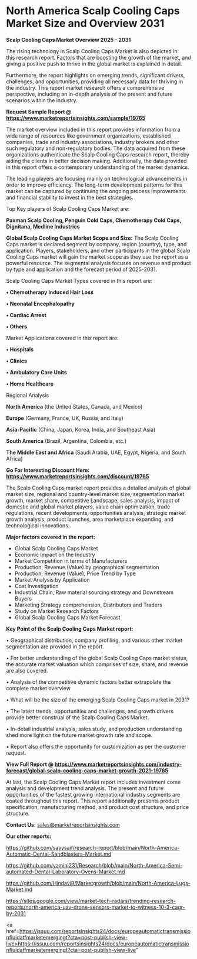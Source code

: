 # North America Scalp Cooling Caps Market Size and Overview 2031

<Strong> Scalp Cooling Caps Market Overview 2025 - 2031</strong>

The rising technology in Scalp Cooling Caps Market is also depicted in this research report. Factors that are boosting the growth of the market, and giving a positive push to thrive in the global market is explained in detail.

Furthermore, the report highlights on emerging trends, significant drivers, challenges, and opportunities, providing all necessary data for thriving in the industry. This report market research offers a comprehensive perspective, including an in-depth analysis of the present and future scenarios within the industry.

<strong>Request Sample Report @ <a href=https://www.marketreportsinsights.com/sample/19765>https://www.marketreportsinsights.com/sample/19765</a></strong>

The market overview included in this report provides information from a wide range of resources like government organizations, established companies, trade and industry associations, industry brokers and other such regulatory and non-regulatory bodies. The data acquired from these organizations authenticate the Scalp Cooling Caps research report, thereby aiding the clients in better decision making. Additionally, the data provided in this report offers a contemporary understanding of the market dynamics.

The leading players are focusing mainly on technological advancements in order to improve efficiency. The long-term development patterns for this market can be captured by continuing the ongoing process improvements and financial stability to invest in the best strategies.

Top Key players of Scalp Cooling Caps Market are:

<strong>Paxman Scalp Cooling, Penguin Cold Caps, Chemotherapy Cold Caps, Dignitana, Medline Industries</strong>

<strong><b>Global Scalp Cooling Caps Market Scope and Size:</b></strong>
The Scalp Cooling Caps market is declared segment by company, region (country), type, and application. Players, stakeholders, and other participants in the global Scalp Cooling Caps market will gain the market scope as they use the report as a powerful resource. The segmental analysis focuses on revenue and product by type and application and the forecast period of 2025-2031.

Scalp Cooling Caps Market Types covered in this report are:

<strong>• Chemotherapy Induced Hair Loss

• Neonatal Encephalopathy

• Cardiac Arrest

• Others</strong>

Market Applications covered in this report are:

<strong>• Hospitals

• Clinics

• Ambulatory Care Units

• Home Healthcare</strong> 

Regional Analysis

<strong>North America</strong> (the United States, Canada, and Mexico)

<strong>Europe</strong> (Germany, France, UK, Russia, and Italy)

<strong>Asia-Pacific</strong> (China, Japan, Korea, India, and Southeast Asia)

<strong>South America</strong> (Brazil, Argentina, Colombia, etc.)

<strong>The Middle East and Africa</strong> (Saudi Arabia, UAE, Egypt, Nigeria, and South Africa)

<strong>Go For Interesting Discount Here: <a href=https://www.marketreportsinsights.com/discount/19765>https://www.marketreportsinsights.com/discount/19765</a></strong>

The Scalp Cooling Caps market report provides a detailed analysis of global market size, regional and country-level market size, segmentation market growth, market share, competitive Landscape, sales analysis, impact of domestic and global market players, value chain optimization, trade regulations, recent developments, opportunities analysis, strategic market growth analysis, product launches, area marketplace expanding, and technological innovations.

<strong><b>Major factors covered in the report:</b></strong>
<ul>
  <li>Global Scalp Cooling Caps Market </li>
  <li>Economic Impact on the Industry</li>
  <li>Market Competition in terms of Manufacturers</li>
  <li>Production, Revenue (Value) by geographical segmentation</li>
  <li>Production, Revenue (Value), Price Trend by Type</li>
  <li>Market Analysis by Application</li>
  <li>Cost Investigation</li>
  <li>Industrial Chain, Raw material sourcing strategy and Downstream Buyers</li>
  <li>Marketing Strategy comprehension, Distributors and Traders</li>
  <li>Study on Market Research Factors</li>
  <li>Global Scalp Cooling Caps Market Forecast</li>
</ul>

<strong><b>Key Point of the Scalp Cooling Caps Market report:</b></strong>

• Geographical distribution, company profiling, and various other market segmentation are provided in the report.

• For better understanding of the global Scalp Cooling Caps market status, the accurate market valuation which comprises of size, share, and revenue are also covered.

• Analysis of the competitive dynamic factors better extrapolate the complete market overview

• What will be the size of the emerging Scalp Cooling Caps market in 2031?

• The latest trends, opportunities and challenges, and growth drivers provide better construal of the Scalp Cooling Caps Market.

• In-detail industrial analysis, sales study, and production understanding shed more light on the future market growth rate and scope.

• Report also offers the opportunity for customization as per the customer request.

<strong><b>View Full Report @ <a href=https://www.marketreportsinsights.com/industry-forecast/global-scalp-cooling-caps-market-growth-2021-19765>https://www.marketreportsinsights.com/industry-forecast/global-scalp-cooling-caps-market-growth-2021-19765</a></b></strong>


At last, the Scalp Cooling Caps Market report includes investment come analysis and development trend analysis. The present and future opportunities of the fastest growing international industry segments are coated throughout this report. This report additionally presents product specification, manufacturing method, and product cost structure, and price structure.

<strong>Contact Us:</strong>
sales@marketreportsinsights.com

<strong>Our other reports:</strong>

<a href=https://github.com/sayysaif/research-report/blob/main/North-America-Automatic-Dental-Sandblasters-Market.md>https://github.com/sayysaif/research-report/blob/main/North-America-Automatic-Dental-Sandblasters-Market.md</a>

<a href=https://github.com/yamini231/Research/blob/main/North-America-Semi-automated-Dental-Laboratory-Ovens-Market.md>https://github.com/yamini231/Research/blob/main/North-America-Semi-automated-Dental-Laboratory-Ovens-Market.md</a>

<a href=https://github.com/Hindavi8/Marketgrowth/blob/main/North-America-Lugs-Market.md>https://github.com/Hindavi8/Marketgrowth/blob/main/North-America-Lugs-Market.md</a>

<a href=https://sites.google.com/view/market-tech-radars/trending-research-reports/north-america-uav-drone-sensors-market-to-witness-10-3-cagr-by-2031>https://sites.google.com/view/market-tech-radars/trending-research-reports/north-america-uav-drone-sensors-market-to-witness-10-3-cagr-by-2031</a>

<a href=https://issuu.com/reportsinsights24/docs/europeautomatictransmissionfluidatfmarketemergingt?cta=post-publish-view-live>https://issuu.com/reportsinsights24/docs/europeautomatictransmissionfluidatfmarketemergingt?cta=post-publish-view-live</a>"
